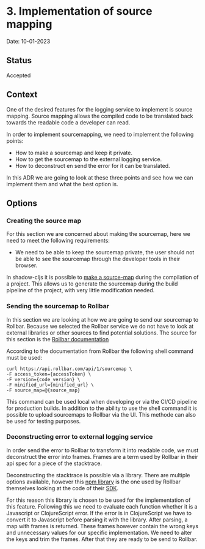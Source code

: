 # 3. Implementation of source mapping

Date: 10-01-2023

## Status

Accepted

## Context

One of the desired features for the logging service to implement is source mapping. 
Source mapping allows the compiled code to be translated back towards the readable code a developer can read.

In order to implement sourcemapping, we need to implement the following points:

- How to make a sourcemap and keep it private.
- How to get the sourcemap to the external logging service.
- How to deconstruct en send the error for it can be translated.

In this ADR we are going to look at these three points and see how we can implement them and what the best option is.

## Options

### Creating the source map

For this section we are concerned about making the sourcemap, here we need to meet the following requirements:

- We need to be able to keep the sourcemap private, the user should not be able to see the sourcemap through the developer tools in their browser.

In shadow-cljs it is possible to [make a source-map](https://shadow-cljs.github.io/docs/UsersGuide.html#compiler-options/) during the compilation of a project.
This allows us to generate the sourcemap during the build pipeline of the project, with very little modification needed.

### Sending the sourcemap to Rollbar

In this section we are looking at how we are going to send our sourcemap to Rollbar.
Because we selected the Rollbar service we do not have to look at external libraries or other sources to find potential solutions.
The source for this section is the [Rollbar documentation](https://docs.rollbar.com/docs/source-maps/)

According to the documentation from Rollbar the following shell command must be used:

```shell
curl https://api.rollbar.com/api/1/sourcemap \
-F access_token={accessToken} \
-F version={code_version} \
-F minified_url={minified_url} \
-F source_map=@{source_map}
```

This command can be used local when developing or via the CI/CD pipeline for production builds. 
In addition to the ability to use the shell command it is possible to upload sourcemaps to Rollbar via the UI. This methode can also be used for testing purposes.

### Deconstructing error to external logging service

In order send the error to Rollbar to transform it into readable code, we must deconstruct the error into frames.
Frames are a term used by Rollbar in their api spec for a piece of the stacktrace. 

Deconstructing the stacktrace is possible via a library. 
There are multiple options available, however this [npm library](https://www.npmjs.com/package/error-stack-parser) is the one used by Rollbar themselves looking at the code of their [SDK](https://github.com/rollbar/rollbar.js/blob/master/src/errorParser.js#L21).

For this reason this library is chosen to be used for the implementation of this feature. 
Following this we need to evaluate each function whether it is a Javascript or ClojureScript error. 
If the error is in ClojureScript we have to convert it to Javascript before parsing it with the library.
After parsing, a map with frames is returned. 
These frames however contain the wrong keys and unnecessary values for our specific implementation.
We need to alter the keys and trim the frames. After that they are ready to be send to Rollbar.

